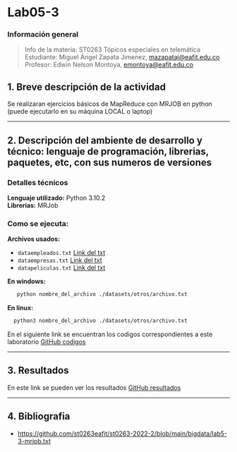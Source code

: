# **Lab05-3**

### **Información general**  
> Info de la materia: ST0263 Tópicos especiales en telemática  
> Estudiante: Miguel Ángel Zapata Jimenez, mazapataj@eafit.edu.co  
> Profesor: Edwin Nelson Montoya, emontoya@eafit.edu.co

## **1. Breve descripción de la actividad**  
Se realizaran ejercicios básicos de MapReduce con MRJOB en python (puede ejecutarlo en su máquina LOCAL o laptop)  
  
---  
  
## **2. Descripción del ambiente de desarrollo y técnico: lenguaje de programación, librerias, paquetes, etc, con sus numeros de versiones**  
  
### **Detalles técnicos**  
  
**Lenguaje utilizado:** Python 3.10.2  
**Librerias:** MRJob  

### **Como se ejecuta:**  
  
**Archivos usados:**  
* `dataempleados.txt` [Link del txt](https://github.com/MiguelZapata04/Topicos_Telematica/blob/master/Laboratorios/Lab05/Lab05-3/codigos/datasets/otros/dataempleados.txt)
* `dataempresas.txt` [Link del txt](https://github.com/MiguelZapata04/Topicos_Telematica/blob/master/Laboratorios/Lab05/Lab05-3/codigos/datasets/otros/dataempresas.txt)
* `datapeliculas.txt` [Link del txt](https://github.com/MiguelZapata04/Topicos_Telematica/blob/master/Laboratorios/Lab05/Lab05-3/codigos/datasets/otros/datapeliculas.txt)
  
**En windows:**  
```bash 
   python nombre_del_archivo ./datasets/otros/archivo.txt  
```  
  
**En linux:**  
```bash  
  python3 nombre_del_archivo ./datasets/otros/archivo.txt 
```  
  
En el siguiente link se encuentran los codigos correspondientes a este laboratorio [GitHub codigos](https://github.com/MiguelZapata04/Topicos_Telematica/tree/master/Laboratorios/Lab05/Lab05-3/codigos)
  
---  
  
## **3. Resultados**  
  
En este link se pueden ver los resultados [GitHub resultados](https://github.com/MiguelZapata04/Topicos_Telematica/blob/master/Laboratorios/Lab05/Lab05-3/Resultados/Resultados.txt)  
  
  
---  
  
## **4. Bibliografia**  
  
* https://github.com/st0263eafit/st0263-2022-2/blob/main/bigdata/lab5-3-mrjob.txt
